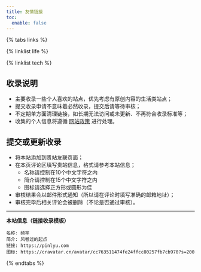 ```yaml
---
title: 友情链接
toc:
  enable: false
---
```


{% tabs links %}

<!-- tab 生活向@fa-solid fa-umbrella-beach -->
{% linklist life %}
<!-- endtab -->

<!-- tab 技术向@fa-solid fa-code-branch -->
{% linklist tech %}
<!-- endtab -->

<!-- tab 收录链接@fa-solid fa-list-check -->
## 收录说明
- 主要收录一些个人喜欢的站点，优先考虑有原创内容的生活类站点；
- 提交收录申请不意味着必然收录，提交后请等待审核；
- 不定期单方面清理链接，如长期无法访问或未更新、不再符合收录标准等；
- 收集的个人信息将遵循 [网站政策](/policy/) 进行处理。

## 提交或更新收录
- 将本站添加到贵站友联页面；
- 在本页评论区填写贵站信息，格式请参考本站信息；
    - 名称请控制在10个中文字符之内
    - 简介请控制在15个中文字符之内
    - 图标请选择正方形或圆形为佳
- 审核结果会以邮件形式通知（所以请在评论时填写准确的邮箱地址）；
- 审核完毕后相关评论会被删除（不论是否通过审核）。

* * *
**本站信息（链接收录模板）**
```
名称: 频率
简介: 风卷过的起点
链接: https://pinlyu.com
图标: https://cravatar.cn/avatar/cc763511474fe24ffcc80257fb7cb970?s=200
```
<!-- endtab -->

{% endtabs %}

<!--
* * *

<div class="text-center" style="font-size: 1.1em;font-weight:bold">
    {% btn https://example.com/, 收录/更新链接, list-check fa-fw %}
</div>
-->